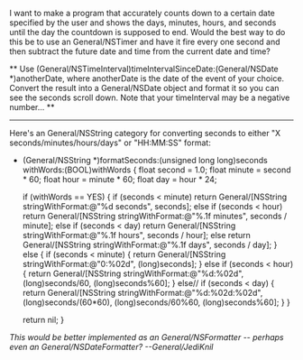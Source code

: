 I want to make a program that accurately counts down to a certain date specified by the user and shows the days, minutes, hours, and seconds until the day the countdown is supposed to end. Would the best way to do this be to use an General/NSTimer and have it fire every one second and then subtract the future date and time from the current date and time?

**
Use (General/NSTimeInterval)timeIntervalSinceDate:(General/NSDate *)anotherDate, where anotherDate is the date of the event of your choice. Convert the result into a General/NSDate object and format it so you can see the seconds scroll down. Note that your timeInterval may be a negative number...
**

----

Here's an General/NSString category for converting seconds to either "X seconds/minutes/hours/days" or "HH:MM:SS" format:
    
+ (General/NSString *)formatSeconds:(unsigned long long)seconds withWords:(BOOL)withWords
{
	float second = 1.0;
	float minute = second * 60;
	float hour = minute * 60;
	float day = hour * 24;

	if (withWords == YES)
	{
		if (seconds < minute)
			return General/[NSString stringWithFormat:@"%d seconds", seconds];
		else if (seconds < hour)
			return General/[NSString stringWithFormat:@"%.1f minutes", seconds / minute];
		else if (seconds < day)
			return General/[NSString stringWithFormat:@"%.1f hours", seconds / hour];
		else
			return General/[NSString stringWithFormat:@"%.1f days", seconds / day];
	}
	else
	{
		if (seconds < minute)
		{
			return General/[NSString stringWithFormat:@"0:%02d", (long)seconds];
		}
		else if (seconds < hour)
		{
			return General/[NSString stringWithFormat:@"%d:%02d", (long)seconds/60, (long)seconds%60];
		}
		else// if (seconds < day)
		{
			return General/[NSString stringWithFormat:@"%d:%02d:%02d", (long)seconds/(60*60), (long)seconds/60%60, (long)seconds%60];
		}
	}
	
	return nil;
}

*This would be better implemented as an General/NSFormatter -- perhaps even an General/NSDateFormatter? --General/JediKnil*